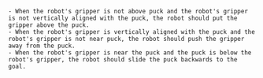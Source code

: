 
    - When the robot's gripper is not above puck and the robot's gripper is not vertically aligned with the puck, the robot should put the gripper above the puck.
    - When the robot's gripper is vertically aligned with the puck and the robot's gripper is not near puck, the robot should push the gripper away from the puck.
    - When the robot's gripper is near the puck and the puck is below the robot's gripper, the robot should slide the puck backwards to the goal.